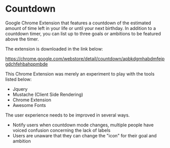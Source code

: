# Countdown
Google Chrome Extension that features a countdown of the estimated amount of time left in your life or until your next birthday. In addition to a countdown timer, you can list up to three goals or ambitions to be featured above the timer.

The extension is downloaded in the link below:

https://chrome.google.com/webstore/detail/countdown/apbkdgmhabdmfejpgdchfehbahppmbde

This Chrome Extension was merely an experiment to play with the tools listed below:
- Jquery
- Mustache (Client Side Rendering)
- Chrome Extension
- Awesome Fonts


The user experience needs to be improved in several ways. 
- Notify users when countdown mode changes, multiple people have voiced confusion concerning the lack of labels
- Users are unaware that they can change the "icon" for their goal and ambition




